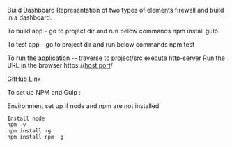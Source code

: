 
Build Dashboard
 	Representation of two types of elements firewall and build in a dashboard.



To build app - go to project dir and run below commands
  npm install
  gulp

To test app - go to project dir and run below commands
  npm test


To run the application -- traverse to project/src
execute http-server
Run the URL in the browser https://<host:port>/

GitHub  Link

To set up NPM and  Gulp :



Environment set up if node and npm are not installed
    
    Install node
    npm -v
    npm install -g 
    npm install npm -g 
    


    
    


